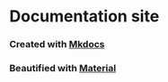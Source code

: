 # Documentation site

### Created with [Mkdocs](https://www.mkdocs.org/)
### Beautified with [Material](https://squidfunk.github.io/mkdocs-material/)

